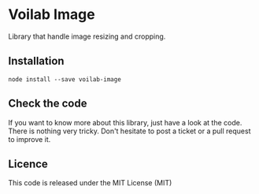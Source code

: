 Voilab Image
====================

Library that handle image resizing and cropping.

## Installation

```
node install --save voilab-image
```

## Check the code

If you want to know more about this library, just have a look at the code. There is nothing very tricky.
Don't hesitate to post a ticket or a pull request to improve it.

## Licence

This code is released under the MIT License (MIT)